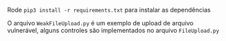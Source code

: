 Rode `pip3 install -r requirements.txt` para instalar as dependências

O arquivo `WeakFileUpload.py` é um exemplo de upload de arquivo vulnerável, alguns controles são implementados no arquivo `FileUpload.py`